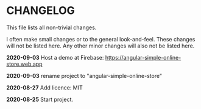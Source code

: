  # CHANGELOG

This file lists all non-trivial changes.

I often make small changes or to the general look-and-feel. These changes will not be listed here. Any other minor changes will also not be listed here.

**2020-09-03** Host a demo at Firebase: https://angular-simple-online-store.web.app

**2020-09-03** rename project to "angular-simple-online-store"

**2020-08-27** Add licence: MIT

**2020-08-25** Start project.